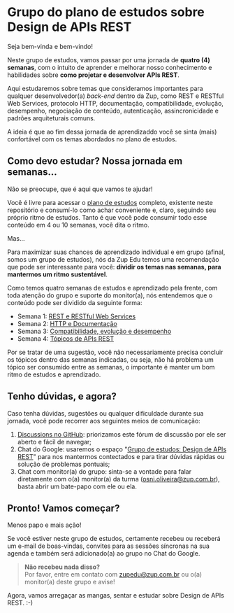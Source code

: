 # Grupo do plano de estudos sobre Design de APIs REST

Seja bem-vinda e bem-vindo!

Neste grupo de estudos, vamos passar por uma jornada de **quatro (4) semanas**, com o intuito de aprender e melhorar nosso conhecimento e habilidades sobre **como projetar e desenvolver APIs REST**.

Aqui estudaremos sobre temas que consideramos importantes para qualquer desenvolvedor(a) *back-end* dentro da Zup, como REST e RESTful Web Services, protocolo HTTP, documentação, compatibilidade, evolução, desempenho, negociação de conteúdo, autenticação, assincronicidade e padrões arquiteturais comuns.

A ideia é que ao fim dessa jornada de aprendizaddo você se sinta (mais) confortável com os temas abordados no plano de estudos.

## Como devo estudar? Nossa jornada em semanas...

Não se preocupe, que é aqui que vamos te ajudar!

Você é livre para acessar o [plano de estudos]() completo, existente neste repositório e consumí-lo como achar conveniente e, claro, seguindo seu próprio ritmo de estudos. Tanto é que você pode consumir todo esse conteúdo em 4 ou 10 semanas, você dita o ritmo.

Mas...

Para maximizar suas chances de aprendizado individual e em grupo (afinal, somos um grupo de estudos), nós da Zup Edu temos uma recomendação que pode ser interessante para você: **dividir os temas nas semanas, para mantermos um ritmo sustentável**.

Como temos quatro semanas de estudos e aprendizado pela frente, com toda atenção do grupo e suporte do monitor(a), nós entendemos que o conteúdo pode ser dividido da seguinte forma:

* Semana 1: [REST e RESTful Web Services]()
* Semana 2: [HTTP e Documentação]()
* Semana 3: [Compatibilidade, evolução e desempenho]()
* Semana 4: [Tópicos de APIs REST]()

Por se tratar de uma sugestão, você não necessariamente precisa concluir os tópicos dentro das semanas indicadas, ou seja, não há problema um tópico ser consumido entre as semanas, o importante é manter um bom ritmo de estudos e aprendizado.

## Tenho dúvidas, e agora?

Caso tenha dúvidas, sugestões ou qualquer dificuldade durante sua jornada, você pode recorrer aos seguintes meios de comunicação:

1. [Discussions no GitHub](): priorizamos este fórum de discussão por ele ser aberto e fácil de navegar;
2. Chat do Google: usaremos o espaço "[Grupo de estudos: Design de APIs REST]()" para nos mantermos contectados e para tirar dúvidas rápidas ou solução de problemas pontuais;
3. Chat com monitor(a) do grupo: sinta-se a vontade para falar diretamente com o(a) monitor(a) da turma (osni.oliveira@zup.com.br), basta abrir um bate-papo com ele ou ela.

## Pronto! Vamos começar?

Menos papo e mais ação!

Se você estiver neste grupo de estudos, certamente recebeu ou receberá um e-mail de boas-vindas, convites para as sessões síncronas na sua agenda e também será adicionado(a) ao grupo no Chat do Google.

> **Não recebeu nada disso?** <br />
> Por favor, entre em contato com zupedu@zup.com.br ou o(a) monitor(a) deste grupo e avise!

Agora, vamos arregaçar as mangas, sentar e estudar sobre Design de APIs REST. :-)

